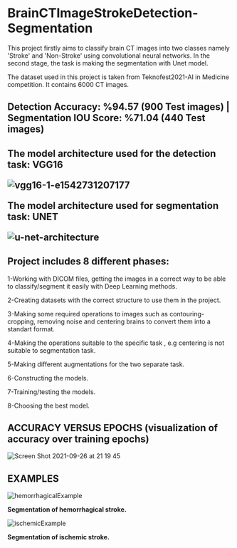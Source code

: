 # BrainCTImageStrokeDetection-Segmentation
This project firstly aims to classify brain CT images into two classes namely 'Stroke' and 'Non-Stroke' using convolutional neural networks. In the second stage, the task is making the segmentation with Unet model. 

The dataset used in this project is taken from Teknofest2021-AI in Medicine competition. It contains 6000 CT images.

<h2>Detection Accuracy: %94.57 (900 Test images) | Segmentation IOU Score: %71.04 (440 Test images)<h2>


The model architecture used for the detection task: VGG16


![vgg16-1-e1542731207177](https://user-images.githubusercontent.com/56753978/134819854-bbcae054-bf93-4677-b206-dea222a6cb88.png)

The model architecture used for segmentation task: UNET


![u-net-architecture](https://user-images.githubusercontent.com/56753978/134819883-a8b284da-ff67-42de-9eff-9011f2eaa173.png)


<h2>Project includes 8 different phases:</h2>

1-Working with DICOM files, getting the images in a correct way to be able to classify/segment it easily with Deep Learning methods.

2-Creating datasets with the correct structure to use them in the project.

3-Making some required operations to images such as contouring-cropping, removing noise and centering brains to convert them into a standart format.

4-Making the operations suitable to the specific task , e.g centering is not suitable to segmentation task.

5-Making different augmentations for the two separate task.

6-Constructing the models.

7-Training/testing the models.

8-Choosing the best model.




<h2> ACCURACY VERSUS EPOCHS (visualization of accuracy over training epochs) </h2>

![Screen Shot 2021-09-26 at 21 19 45](https://user-images.githubusercontent.com/56753978/134819911-c40e90d5-5ed1-452c-9b2e-e379e5830a99.png)



<h2>EXAMPLES</h2>

![hemorrhagicalExample](https://user-images.githubusercontent.com/56753978/134818932-b6023adb-9eaf-4af3-9d30-d397a9ecb119.png)

<strong>Segmentation of hemorrhagical stroke.</strong>

![ischemicExample](https://user-images.githubusercontent.com/56753978/134818936-ed268041-50c0-4f1f-bf8b-55273bdd142e.png)

  <strong>Segmentation of ischemic stroke.</strong>

